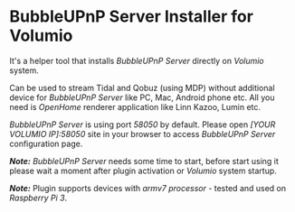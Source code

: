 # BubbleUPnP Server Installer for Volumio
It's a helper tool that installs *BubbleUPnP Server* directly on *Volumio* system.

Can be used to stream Tidal and Qobuz (using MDP) without additional device for *BubbleUPnP Server* like PC, Mac, Android phone etc. 
 All you need is *OpenHome* renderer application like Linn Kazoo, Lumin etc. 
 
*BubbleUPnP Server* is using port *58050* by default. Please open *[YOUR VOLUMIO IP]:58050* site in your browser to access *BubbleUPnP Server* configuration page.

***Note:*** *BubbleUPnP Server* needs some time to start, before start using it please wait a moment after plugin activation or *Volumio* system startup. 

***Note:*** Plugin supports devices with *armv7 processor* - tested and used on *Raspberry Pi 3*.
